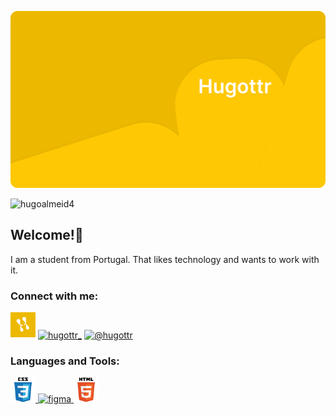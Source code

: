 ![Design and Development](https://github.com/HugoAlmeid4/HugoAlmeid4/blob/main/Frame%202%20(1).png?raw=true)

<p align="left"> <img src="https://komarev.com/ghpvc/?username=hugoalmeid4&label=Profile%20views&color=0e75b6&style=flat" alt="hugoalmeid4" /> </p>

## Welcome!👋

I am a student from Portugal. That likes technology and wants to work with it.


<h3 align="left">Connect with me:</h3>
<p align="left">
  
<a href="https://hugottr.com"><img src="https://github.com/HugoAlmeid4/HugoAlmeid4/blob/main/Hugottr%20simbolo%20(1).png?raw=true" alt="hugottr_" height="40" width="40" /></a>
<a href="https://twitter.com/hugottr_" target="blank"><img align="center" src="https://raw.githubusercontent.com/rahuldkjain/github-profile-readme-generator/master/src/images/icons/Social/twitter.svg" alt="hugottr_" height="30" width="40" /></a>
<a href="https://www.youtube.com/c/@hugottr" target="blank"><img align="center" src="https://raw.githubusercontent.com/rahuldkjain/github-profile-readme-generator/master/src/images/icons/Social/youtube.svg" alt="@hugottr" height="30" width="40" /></a>
</p>

<h3 align="left">Languages and Tools:</h3>
<p align="left"> <a href="https://www.w3schools.com/css/" target="_blank" rel="noreferrer"> <img src="https://raw.githubusercontent.com/devicons/devicon/master/icons/css3/css3-original-wordmark.svg" alt="css3" width="40" height="40"/> </a> <a href="https://www.figma.com/" target="_blank" rel="noreferrer"> <img src="https://www.vectorlogo.zone/logos/figma/figma-icon.svg" alt="figma" width="40" height="40"/> </a> <a href="https://www.w3.org/html/" target="_blank" rel="noreferrer"> <img src="https://raw.githubusercontent.com/devicons/devicon/master/icons/html5/html5-original-wordmark.svg" alt="html5" width="40" height="40"/> </a> </p>
